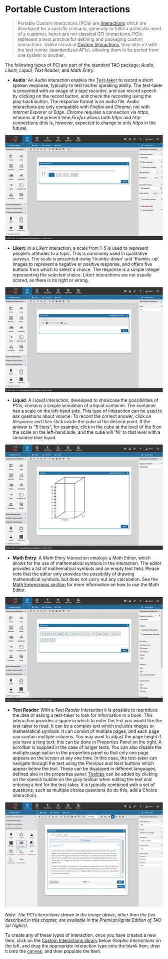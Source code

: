 # Portable Custom Interactions


>Portable Custom Interactions (PCIs) are [Interactions](../appendix/glossary.md#interaction) which are developed for a specific scenario, generally to fulfill a particular need of a customer, hence are not classical QTI interactions. PCIs represent a best practice for defining and packaging custom interactions. Unlike classical [Custom Interactions](../appendix/glossary.md#custom-interaction), they interact with the test runner (standardized APIs), allowing them to be ported from one system to another.

The following types of PCI are part of the standard TAO package: *Audio, Likert, Liquid, Text Reader*, and *Math Entry*.
 

- **Audio**: An *Audio* interaction enables the [Test-taker](../appendix/glossary.md#test-taker) to record a short spoken response, typically to test his/her speaking ability. The test-taker is presented with an image of a tape recorder, and can record speech by clicking on the record button, and check the recording using the play-back button. The response format is an audio file. Audio interactions are only compatible with *Firefox* and *Chrome*, not with *Internet Explorer* or *Edge*. *Chrome* requires a connection via *https*, whereas at the present time *Firefox* allows both *https* and *http* connections (this is, however, expected to change to only *https* in the future).

![PCI: Audio Interaction](../resources/backend/items/authoring-107.png)


- **Likert**: In a *Likert* interaction, a scale from 1-5 is used to represent people's attitudes to a topic. This is commonly used in qualitative surveys. The scale is presented using 'thumbs-down' and 'thumbs-up' images to represent a negative or positive response, and offers five buttons from which to select a choice. The response is a simple integer representing the selected choice. Likert interactions are not usually scored, as there is no right or wrong.


![Likert-Interaction](../resources/backend/items/authoring-109.png)

- **Liquid**: A *Liquid* interaction, developed to showcase the possibilities of PCIs, contains a simple simulation of a liquid container. The container has a scale on the left-hand side. This type of interaction can be used to ask questions about volume. To record the correct answer, click on *Response* and then click inside the cube at the desired point. If the answer is "5 liters", for example, click in the cube at the level of the 5 on the scale on the left-hand side, and the cube will 'fill' to that level with a simulated blue liquid.


![Liquid-Interaction](../resources/backend/items/authoring-111.png)


- **Math Entry**: A *Math Entry* Interaction employs a Math Editor, which allows for the use of mathematical symbols in the interaction. The editor provides a list of mathematical symbols and an empty text field. Please note that the editor only provides the possibility of drawing mathematical symbols, but does not carry out any calculation. See the [Math Expressions section](../items/math-expressions.md) for more information on how to use the Math Editor.

![Math-Entry-Interaction](../resources/backend/items/authoring-113.png)

- **Text Reader**: With a *Text Reader* Interaction it is possible to reproduce the idea of asking a test-taker to look for information in a book. This interaction provides a space in which to enter the text you would like the test-taker to read. It can be a complex text which includes images or mathematical symbols. It can consist of multiple pages, and each page can contain multiple columns. You may want to adjust the page height if you have a long text: this can be done in Properties Panel on the right. A scrollbar is supplied in the case of longer texts. You can also disable the multiple page option in the properties panel so that only one page appears on the screen at any one time. In this case, the test-taker can navigate through the text using the *Previous* and *Next* buttons which appear below the text. These can be displayed in different languages, defined also in the properties panel. [Tooltips](../appendix/glossary.md#tooltip) can be added by clicking on the speech bubble on the gray toolbar when editing the text and entering a hint for the test-taker. It is typically combined with a set of questions, such as multiple choice questions (to do this, add a Choice interaction). 

![Text-Reader-Interaction](../resources/backend/items/authoring-115.png) 

*Note: The PCI interactions shown in the image above, other than the five described in this chapter, are available in the Premium/Ignite Edition of TAO (or higher).*  

To create any of these types of interaction, once you have created a new Item, click on the [Custom Interactions library](../appendix/glossary.md#custom-interactions-library) below *Graphic Interactions* on the left, and drag the appropriate interaction type onto the blank Item, drop it onto the [canvas](../appendix/glossary.md#canvas), and then populate the Item.
